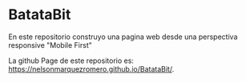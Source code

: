 # BatataBit
En este repositorio construyo una pagina web desde una perspectiva responsive "Mobile First"

La github Page de este repositorio es: https://nelsonmarquezromero.github.io/BatataBit/.
